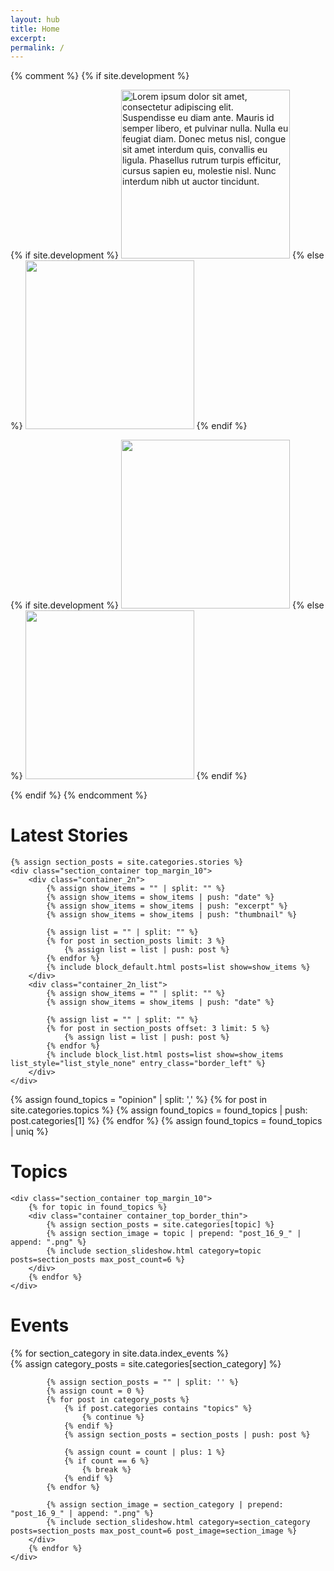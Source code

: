 ```yaml
---
layout: hub
title: Home
excerpt:
permalink: /
---
```


{% comment %}
{% if site.development %}
<div class="image_container">
    <div class="container">
    {% if site.development %}
        <img id="source_top_1" class="modal_source" src="/images/top_1.png" alt="Lorem ipsum dolor sit amet, consectetur adipiscing elit. Suspendisse eu diam ante. Mauris id semper libero, et pulvinar nulla. Nulla eu feugiat diam. Donec metus nisl, congue sit amet interdum quis, convallis eu ligula. Phasellus rutrum turpis efficitur, cursus sapien eu, molestie nisl. Nunc interdum nibh ut auctor tincidunt." width="270px" height="auto" >
    {% else %}
        <img id="source_top_1" class="modal_source" src="{{ site.image_source }}/site/top_1.png" width="270px" height="auto" >
    {% endif %}
        <div id="modal_top_1" class="modal">
            <div class="modal_content">
                <img id="destination_top_1" class="modal_image">
                <p id="caption_top_1" class="modal_caption"></p>
            </div>
        </div>
    </div>
    <div class="container">
    {% if site.development %}
        <img id="source_top_2" class="modal_source" src="/images/top_2.png" width="270px" height="auto" >
    {% else %}
        <img id="source_top_2" class="modal_source" src="{{ site.image_source }}/site/top_2.png" width="270px" height="auto" >
    {% endif %}
        <div id="modal_top_2" class="modal">
            <div class="modal_content">
                <img id="destination_top_2" class="modal_image">
                <p id="caption_top_2" class="modal_caption"></p>
            </div>
        </div>
    </div>
</div>
{% endif %}
{% endcomment %}



<div class="section_container_wrapper section_container_wrapper_border">
    <h1>Latest Stories</h1>

    {% assign section_posts = site.categories.stories %}
    <div class="section_container top_margin_10">
        <div class="container_2n">
            {% assign show_items = "" | split: "" %}
            {% assign show_items = show_items | push: "date" %}
            {% assign show_items = show_items | push: "excerpt" %}
            {% assign show_items = show_items | push: "thumbnail" %}
            
            {% assign list = "" | split: "" %}
            {% for post in section_posts limit: 3 %}
                {% assign list = list | push: post %}
            {% endfor %}
            {% include block_default.html posts=list show=show_items %}
        </div>
        <div class="container_2n_list">
            {% assign show_items = "" | split: "" %}
            {% assign show_items = show_items | push: "date" %}
            
            {% assign list = "" | split: "" %}
            {% for post in section_posts offset: 3 limit: 5 %}
                {% assign list = list | push: post %}
            {% endfor %}
            {% include block_list.html posts=list show=show_items list_style="list_style_none" entry_class="border_left" %}
        </div>
    </div>
</div>


{% assign found_topics = "opinion" | split: ',' %}
{% for post in site.categories.topics %}
    {% assign found_topics = found_topics | push: post.categories[1] %}
{% endfor %}
{% assign found_topics = found_topics | uniq %}

<div class="section_container_wrapper section_container_wrapper_border">
    <h1>Topics</h1>
   
    <div class="section_container top_margin_10">
        {% for topic in found_topics %}
        <div class="container container_top_border_thin">
            {% assign section_posts = site.categories[topic] %}
            {% assign section_image = topic | prepend: "post_16_9_" | append: ".png" %}
            {% include section_slideshow.html category=topic posts=section_posts max_post_count=6 %}
        </div>
        {% endfor %}
    </div>
</div>



<div class="section_container_wrapper section_container_wrapper_border">
    <h1>Events</h1>
    <div class="section_container top_margin_10">
        {% for section_category in site.data.index_events %}
        <div class="container container_top_border_thin">
            {% assign category_posts = site.categories[section_category] %}

            {% assign section_posts = "" | split: '' %}
            {% assign count = 0 %}
            {% for post in category_posts %}
                {% if post.categories contains "topics" %}
                    {% continue %}
                {% endif %}
                {% assign section_posts = section_posts | push: post %}
                
                {% assign count = count | plus: 1 %}
                {% if count == 6 %}
                    {% break %}
                {% endif %}
            {% endfor %}
            
            {% assign section_image = section_category | prepend: "post_16_9_" | append: ".png" %}
            {% include section_slideshow.html category=section_category posts=section_posts max_post_count=6 post_image=section_image %}
        </div>
        {% endfor %}
    </div>
</div>

<script>
    $(document).ready(function() {

        {% for topic in found_topics %}
            {% assign words = topic | replace: '_', ' ' | split: ' ' %}
            {% capture titlecase_category %}{% for word in words %}{{ word | capitalize }} {% endfor %}{% endcapture %}
            {% assign js_category = titlecase_category | remove: ' ' %}
            current{{ js_category }}Slide(0);
        {% endfor %}

        currentPresidentSlide(0);
        currentPressSlide(0);

        currentEconomySlide(0);
        currentLawAndOrderSlide(0);

        currentAgrarianSlide(0);
        currentEnvironmentSlide(0);

        currentForeignAffairsSlide(0);
        currentOtherSlide(0);
    });

    popupModal('modal_top_1', 'source_top_1', 'destination_top_1', 'caption_top_1');
    popupModal('modal_top_2', 'source_top_2', 'destination_top_2', 'caption_top_2');

    // Argument must be greater than zero.
    /*
    function currentHeadlineSlide(n) {
        showHeadlineSlides(n);
    }
    */

    function currentPresidentSlide(n) {
        showPresidentSlides(n);
    }

    function currentPressSlide(n) {
        showPressSlides(n);
    }

    function currentOtherSlide(n) {
        showOtherSlides(n);
    }

    function currentLawAndOrderSlide(n) {
        showLawAndOrderSlides(n);
    }

    function currentEconomySlide(n) {
        showEconomySlides(n);
    }

    function currentAgrarianSlide(n) {
        showAgrarianSlides(n);
    }

    function currentEnvironmentSlide(n) {
        showEnvironmentSlides(n);
    }

    function currentForeignAffairsSlide(n) {
        showForeignAffairsSlides(n);
    }

    function currentPeaceProcessSlide(n) {
        showPeaceProcessSlides(n);
    }

    function currentEjkHearingSlide(n) {
        showEjkHearingSlides(n);
    }

    function currentOpinionSlide(n) {
        showOpinionSlides(n);
    }



    function showPresidentSlides(n) {
        showSlides("president_dot", "president_news_entry", n);
    }

    function showPressSlides(n) {
        showSlides("press_dot", "press_news_entry", n);
    }

    function showOtherSlides(n) {
        showSlides("other_dot", "other_news_entry", n);
    }

    function showEconomySlides(n) {
        showSlides("economy_dot", "economy_news_entry", n);
    }

    function showAgrarianSlides(n) {
        showSlides("agrarian_dot", "agrarian_news_entry", n);
    }

    function showEnvironmentSlides(n) {
        showSlides("environment_dot", "environment_news_entry", n);
    }

    function showForeignAffairsSlides(n) {
        showSlides("foreign_affairs_dot", "foreign_affairs_news_entry", n);
    }

    function showLawAndOrderSlides(n) {
        showSlides("law_and_order_dot", "law_and_order_news_entry", n);
    }

    function showOpinionSlides(n) {
        showSlides("opinion_dot", "opinion_news_entry", n);
    }

    function showPeaceProcessSlides(n) {
        showSlides("peace_process_dot", "peace_process_news_entry", n);
    }

    function showEjkHearingSlides(n) {
        showSlides("ejk_hearing_dot", "ejk_hearing_news_entry", n);
    }



    function showSlides(links, entries, index) {
        let i;
        let dots = document.getElementsByClassName(links);
        let slides = document.getElementsByClassName(entries);
        
        if (dots.length == 0) {
            return;
        }

        for (i = 0; i < slides.length; i++) {
           slides[i].style.display = "none";
        }
        for (i = 0; i < dots.length; i++) {
            dots[i].className = dots[i].className.replace(" slideshow_active", "");
        }
        slides[index].style.display = "block";
        dots[index].className += " slideshow_active";
    }


    function popupModal(modal, imageSource, imageDestination, caption) {
        // Get the modal
        var modal = document.getElementById(modal);

        // Get the image and insert it inside the modal - use its "alt" text as a caption
        var imgSource = document.getElementById(imageSource);
        var imgDest = document.getElementById(imageDestination);
        var imgCaption = document.getElementById(caption);
        imgSource.onclick = function() {
            modal.style.display = "block";
            imgDest.src = imgSource.src;
            imgCaption.innerHTML = this.alt;
        }

        imgDest.onclick = function() {
            modal.style.display = "none";
        }
        modal.onclick = function() {
            modal.style.display = "none";
        }
    }
</script>
